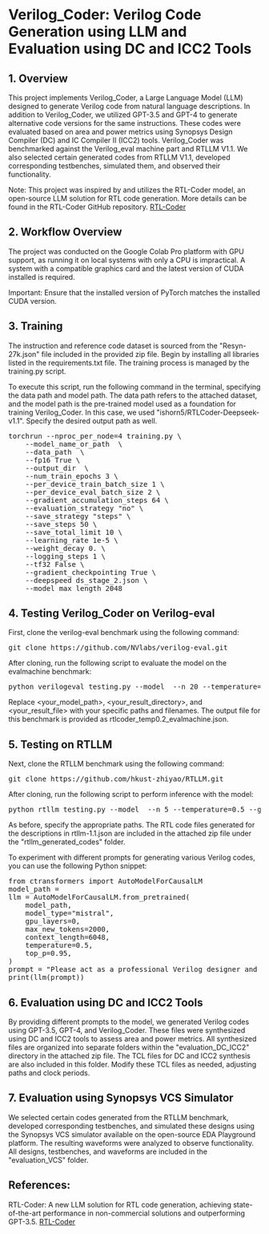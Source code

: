 # Verilog_Coder: Verilog Code Generation using LLM and Evaluation using DC and ICC2 Tools
## 1. Overview
This project implements Verilog_Coder, a Large Language Model (LLM) designed to generate Verilog code from natural language descriptions. In addition to Verilog_Coder, we utilized GPT-3.5 and GPT-4 to generate alternative code versions for the same instructions. These codes were evaluated based on area and power metrics using Synopsys Design Compiler (DC) and IC Compiler II (ICC2) tools. Verilog_Coder was benchmarked against the Verilog_eval machine part and RTLLM V1.1. We also selected certain generated codes from RTLLM V1.1, developed corresponding testbenches, simulated them, and observed their functionality.

Note: This project was inspired by and utilizes the RTL-Coder model, an open-source LLM solution for RTL code generation. More details can be found in the RTL-Coder GitHub repository. [RTL-Coder](https://github.com/hkust-zhiyao/RTL-Coder)


## 2. Workflow Overview
The project was conducted on the Google Colab Pro platform with GPU support, as running it on local systems with only a CPU is impractical. A system with a compatible graphics card and the latest version of CUDA installed is required.

Important: Ensure that the installed version of PyTorch matches the installed CUDA version.

## 3. Training
The instruction and reference code dataset is sourced from the "Resyn-27k.json" file included in the provided zip file. Begin by installing all libraries listed in the requirements.txt file. The training process is managed by the training.py script.

To execute this script, run the following command in the terminal, specifying the data path and model path. The data path refers to the attached dataset, and the model path is the pre-trained model used as a foundation for training Verilog_Coder. In this case, we used "ishorn5/RTLCoder-Deepseek-v1.1". Specify the desired output path as well.

<pre>
torchrun --nproc_per_node=4 training.py \
    --model_name_or_path <model_path> \
    --data_path <data_path> \
    --fp16 True \
    --output_dir <output_path> \
    --num_train_epochs 3 \
    --per_device_train_batch_size 1 \
    --per_device_eval_batch_size 2 \
    --gradient_accumulation_steps 64 \
    --evaluation_strategy "no" \
    --save_strategy "steps" \
    --save_steps 50 \
    --save_total_limit 10 \
    --learning_rate 1e-5 \
    --weight_decay 0. \
    --logging_steps 1 \
    --tf32 False \
    --gradient_checkpointing True \
    --deepspeed ds_stage_2.json \
    --model_max_length 2048
</pre>
## 4. Testing Verilog_Coder on Verilog-eval
First, clone the verilog-eval benchmark using the following command:

<pre>git clone https://github.com/NVlabs/verilog-eval.git</pre>

After cloning, run the following script to evaluate the model on the evalmachine benchmark:

<pre>python verilogeval_testing.py --model <your_model_path> --n 20 --temperature=0.2 --gpu_name 0 --output_dir <your_result_directory> --output_file <your_result_file> --bench_type Machine</pre>
Replace <your_model_path>, <your_result_directory>, and <your_result_file> with your specific paths and filenames. The output file for this benchmark is provided as rtlcoder_temp0.2_evalmachine.json.

## 5. Testing on RTLLM
Next, clone the RTLLM benchmark using the following command:

<pre>git clone https://github.com/hkust-zhiyao/RTLLM.git</pre>
After cloning, run the following script to perform inference with the model:

<pre>python rtllm_testing.py --model <your_model_path> --n 5 --temperature=0.5 --gpu_name 0 --output_dir <your_result_directory></pre>
As before, specify the appropriate paths. The RTL code files generated for the descriptions in rtllm-1.1.json are included in the attached zip file under the "rtllm_generated_codes" folder.

To experiment with different prompts for generating various Verilog codes, you can use the following Python snippet:

<pre>from ctransformers import AutoModelForCausalLM
model_path = <model_path>
llm = AutoModelForCausalLM.from_pretrained(
    model_path,
    model_type="mistral",
    gpu_layers=0,
    max_new_tokens=2000,
    context_length=6048,
    temperature=0.5,
    top_p=0.95,
)
prompt = "Please act as a professional Verilog designer and provide a half_adder including clock."
print(llm(prompt))</pre>

## 6. Evaluation using DC and ICC2 Tools
By providing different prompts to the model, we generated Verilog codes using GPT-3.5, GPT-4, and Verilog_Coder. These files were synthesized using DC and ICC2 tools to assess area and power metrics. All synthesized files are organized into separate folders within the "evaluation_DC_ICC2" directory in the attached zip file. The TCL files for DC and ICC2 synthesis are also included in this folder. Modify these TCL files as needed, adjusting paths and clock periods.

## 7. Evaluation using Synopsys VCS Simulator
We selected certain codes generated from the RTLLM benchmark, developed corresponding testbenches, and simulated these designs using the Synopsys VCS simulator available on the open-source EDA Playground platform. The resulting waveforms were analyzed to observe functionality. All designs, testbenches, and waveforms are included in the "evaluation_VCS" folder.

## References:
RTL-Coder: A new LLM solution for RTL code generation, achieving state-of-the-art performance in non-commercial solutions and outperforming GPT-3.5. [RTL-Coder](https://github.com/hkust-zhiyao/RTL-Coder)


